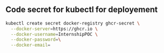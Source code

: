 


## Code secret for kubectl for deployement

```bash
kubectl create secret docker-registry ghcr-secret \
  --docker-server=https://ghcr.io \
  --docker-username=InternshipPOC \
  --docker-password=\
  --docker-email=
```

